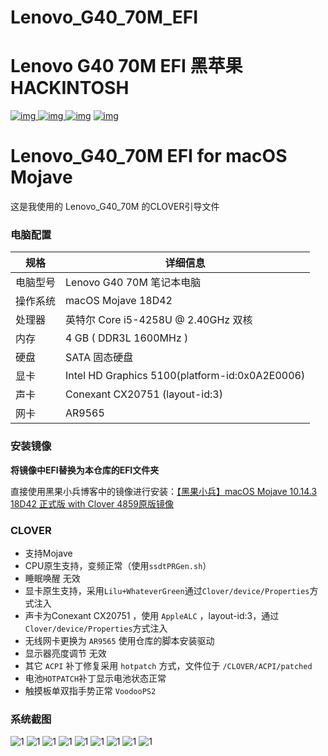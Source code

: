 # Lenovo_G40_70M_EFI

# Lenovo G40 70M EFI 黑苹果 HACKINTOSH
[![img](https://img.shields.io/github/stars/jinmu333/Lenovo_G40_70M_EFI.svg?logoColor=blue&style=for-the-badge)
![img](https://img.shields.io/github/forks/jinmu333/Lenovo_G40_70M_EFI.svg?logoColor=blue&style=for-the-badge)
![img](https://img.shields.io/github/last-commit/jinmu333/Lenovo_G40_70M_EFI.svg?color=blue&style=for-the-badge)](https://github.com/jinmu333/Shinalon_YAO_7000_efi)
[![img](https://img.shields.io/badge/link-996.icu-red.svg?style=for-the-badge)](https://github.com/996icu/996.ICU)

# Lenovo_G40_70M EFI for macOS Mojave

这是我使用的 Lenovo_G40_70M 的CLOVER引导文件

### 电脑配置

| 规格     | 详细信息                                                |
| -------- | ----------------------------------------------------- |
| 电脑型号 | Lenovo G40 70M 笔记本电脑                                    |
| 操作系统 | macOS Mojave 18D42                                   |
| 处理器   | 英特尔 Core i5-4258U @ 2.40GHz 双核                   |
| 内存     | 4 GB ( DDR3L 1600MHz )                           |
| 硬盘     | SATA 固态硬盘                        |
| 显卡     | Intel HD Graphics 5100(platform-id:0x0A2E0006)       |
| 声卡     |  Conexant CX20751 (layout-id:3)              |
| 网卡     | AR9565                     |

### 安装镜像

**将镜像中EFI替换为本仓库的EFI文件夹**

直接使用黑果小兵博客中的镜像进行安装：[【黑果小兵】macOS Mojave 10.14.3 18D42 正式版 with Clover 4859原版镜像](https://blog.daliansky.net/macOS-Mojave-10.14.3-18D42-official-version-with-Clover-4859-original-image.html)

### CLOVER

* 支持Mojave
* CPU原生支持，变频正常（使用`ssdtPRGen.sh`）
* 睡眠唤醒 无效
* 显卡原生支持，采用`Lilu+WhateverGreen`通过`Clover/device/Properties`方式注入
* 声卡为Conexant CX20751 ，使用 `AppleALC` ，layout-id:3，通过`Clover/device/Properties`方式注入
* 无线网卡更换为 `AR9565` 使用仓库的脚本安装驱动
* 显示器亮度调节 无效
* 其它 `ACPI` 补丁修复采用 `hotpatch` 方式，文件位于 `/CLOVER/ACPI/patched`
* 电池`HOTPATCH`补丁显示电池状态正常
* 触摸板单双指手势正常 `VoodooPS2`

### 系统截图

![1](PIC/1.png)
![1](PIC/2.png)
![1](PIC/3.png)
![1](PIC/4.png)
![1](PIC/5.png)
![1](PIC/6.png)
![1](PIC/7.png)
![1](PIC/8.png)
![1](PIC/9.png)